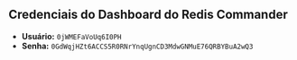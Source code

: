 ## Credenciais do Dashboard do Redis Commander

- **Usuário:** `0jWMEFaVoUq6I0PH`
- **Senha:** `0GdWqjHZt6ACCS5R0RNrYnqUgnCD3MdwGNMuE76QRBYBuA2wQ3`
